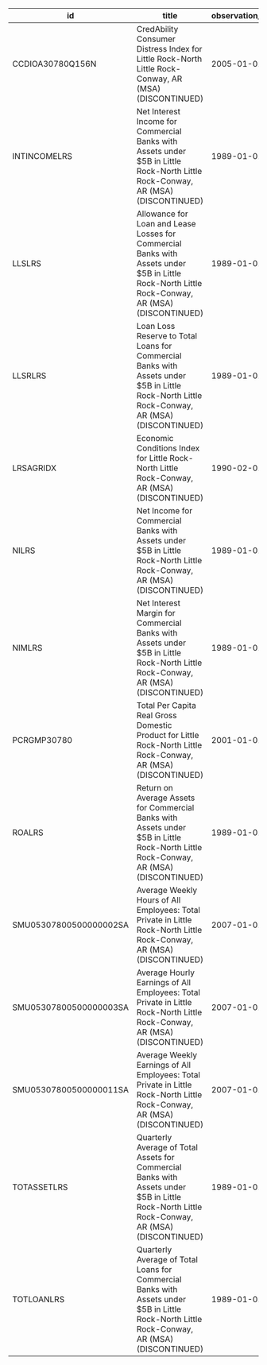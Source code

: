 | id                     | title                                                                                                                                           | observation_start   | observation_end   |
|------------------------|-------------------------------------------------------------------------------------------------------------------------------------------------|---------------------|-------------------|
| CCDIOA30780Q156N       | CredAbility Consumer Distress Index for Little Rock-North Little Rock-Conway, AR (MSA) (DISCONTINUED)                                           | 2005-01-01          | 2013-01-01        |
| INTINCOMELRS           | Net Interest Income for Commercial Banks with Assets under $5B in Little Rock-North Little Rock-Conway, AR (MSA) (DISCONTINUED)                 | 1989-01-01          | 2020-07-01        |
| LLSLRS                 | Allowance for Loan and Lease Losses for Commercial Banks with Assets under $5B in Little Rock-North Little Rock-Conway, AR (MSA) (DISCONTINUED) | 1989-01-01          | 2020-07-01        |
| LLSRLRS                | Loan Loss Reserve to Total Loans for Commercial Banks with Assets under $5B in Little Rock-North Little Rock-Conway, AR (MSA) (DISCONTINUED)    | 1989-01-01          | 2020-07-01        |
| LRSAGRIDX              | Economic Conditions Index for Little Rock-North Little Rock-Conway, AR (MSA) (DISCONTINUED)                                                     | 1990-02-01          | 2019-12-01        |
| NILRS                  | Net Income for Commercial Banks with Assets under $5B in Little Rock-North Little Rock-Conway, AR (MSA) (DISCONTINUED)                          | 1989-01-01          | 2020-07-01        |
| NIMLRS                 | Net Interest Margin for Commercial Banks with Assets under $5B in Little Rock-North Little Rock-Conway, AR (MSA) (DISCONTINUED)                 | 1989-01-01          | 2020-07-01        |
| PCRGMP30780            | Total Per Capita Real Gross Domestic Product for Little Rock-North Little Rock-Conway, AR (MSA) (DISCONTINUED)                                  | 2001-01-01          | 2017-01-01        |
| ROALRS                 | Return on Average Assets for Commercial Banks with Assets under $5B in Little Rock-North Little Rock-Conway, AR (MSA) (DISCONTINUED)            | 1989-01-01          | 2020-07-01        |
| SMU05307800500000002SA | Average Weekly Hours of All Employees: Total Private in Little Rock-North Little Rock-Conway, AR (MSA) (DISCONTINUED)                           | 2007-01-01          | 2022-03-01        |
| SMU05307800500000003SA | Average Hourly Earnings of All Employees: Total Private in Little Rock-North Little Rock-Conway, AR (MSA) (DISCONTINUED)                        | 2007-01-01          | 2022-03-01        |
| SMU05307800500000011SA | Average Weekly Earnings of All Employees: Total Private in Little Rock-North Little Rock-Conway, AR (MSA) (DISCONTINUED)                        | 2007-01-01          | 2022-03-01        |
| TOTASSETLRS            | Quarterly Average of Total Assets for Commercial Banks with Assets under $5B in Little Rock-North Little Rock-Conway, AR (MSA) (DISCONTINUED)   | 1989-01-01          | 2020-07-01        |
| TOTLOANLRS             | Quarterly Average of Total Loans for Commercial Banks with Assets under $5B in Little Rock-North Little Rock-Conway, AR (MSA) (DISCONTINUED)    | 1989-01-01          | 2020-07-01        |